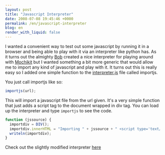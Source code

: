 ```yaml
---
layout: post
title: "Javascript Interpreter"
date: 2008-07-08 19:45:46 +0000
permalink: /en/javascript-interpreter
blog: en
render_with_liquid: false
---
```


I wanted a convenient way to test out some javascript by running it in a
browser and being able to play with it via an interpreter like python has. As
it turns out the almighty [Bob](http://bob.pythonmac.org/) created a nice
interpreter for playing around with [Mochikit](http://mochikit.com/)
but I wanted something a bit more generic that would allow me to import any
kind of javascript and play with it. It turns out this is really easy so I
added one simple function to the
[interpreter.js](http://static.ianlewis.org/prod/demos/files/view-source/view-source.html#interpreter/interpreter.js)
file called importjs.

You just call importjs like so:

```javascript
importjs(url);
```

This will import a javascript file from the url given. It's a very simple
function that just adds a script tag to the document wrapped in div tag. You
can load up the interpreter and type `importjs` to see the code.

```javascript
function (jssource) {
  importdiv = DIV();
  importdiv.innerHTML = "Importing " + jssource + " <script type='text/javascript' src='" + jssource + "'></script>";
  writeln(importdiv);
}
```

Check out the slightly modified interpreter [here](http://static.ianlewis.org/prod/demos/files/interpreter/index.html)